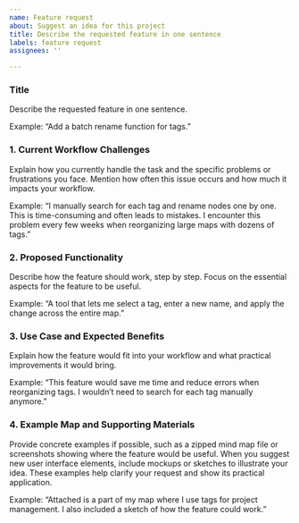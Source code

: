```yaml
---
name: Feature request
about: Suggest an idea for this project
title: Describe the requested feature in one sentence
labels: feature request
assignees: ''

---
```


### Title

Describe the requested feature in one sentence.

Example: “Add a batch rename function for tags.”

### 1. Current Workflow Challenges

Explain how you currently handle the task and the specific problems or frustrations you face. Mention how often this issue occurs and how much it impacts your workflow.

Example: “I manually search for each tag and rename nodes one by one. This is time-consuming and often leads to mistakes. I encounter this problem every few weeks when reorganizing large maps with dozens of tags.”

### 2. Proposed Functionality

Describe how the feature should work, step by step. Focus on the essential aspects for the feature to be useful.

Example: “A tool that lets me select a tag, enter a new name, and apply the change across the entire map.”

### 3. Use Case and Expected Benefits

Explain how the feature would fit into your workflow and what practical improvements it would bring.

Example: “This feature would save me time and reduce errors when reorganizing tags. I wouldn’t need to search for each tag manually anymore.”

### 4. Example Map and Supporting Materials

Provide concrete examples if possible, such as a zipped mind map file or screenshots showing where the feature would be useful. When you suggest new user interface elements, include mockups or sketches to illustrate your idea. These examples help clarify your request and show its practical application.

Example: “Attached is a part of my map where I use tags for project management. I also included a sketch of how the feature could work.”
